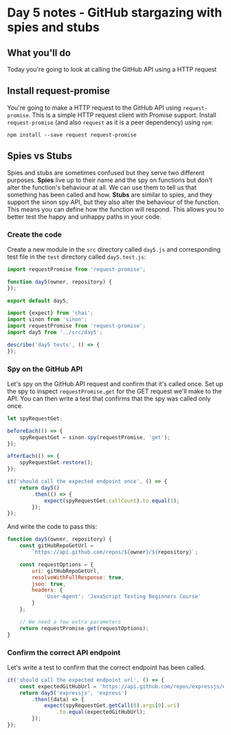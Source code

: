 # Day 5 notes - GitHub stargazing with spies and stubs

## What you'll do

Today you're going to look at calling the GitHub API using a HTTP request

## Install request-promise

You're going to make a HTTP request to the GitHub API using `request-promise`. This is a simple HTTP request client with Promise support. Install `request-promise` (and also `request` as it is a peer dependency) using `npm`:

```shell
npm install --save request request-promise
```

## Spies vs Stubs

Spies and stubs are sometimes confused but they serve two different purposes. **Spies** live up to their name and the spy on functions but don't alter the function's behaviour at all. We can use them to tell us that something has been called and how. **Stubs** are similar to spies, and they support the sinon spy API, but they also alter the behaviour of the function. This means you can define how the function will respond. This allows you to better test the happy and unhappy paths in your code.

### Create the code

Create a new module in the `src` directory called `day5.js` and corresponding test file in the `test` directory called `day5.test.js`:

```javascript
import requestPromise from 'request-promise';

function day5(owner, repository) {
});

export default day5;
```

```javascript
import {expect} from 'chai';
import sinon from 'sinon';
import requestPromise from 'request-promise';
import day5 from '../src/day5';

describe('day5 tests', () => {
});
```

### Spy on the GitHub API

Let's spy on the GitHub API request and confirm that it's called once. Set up the spy to inspect `requestPromise.get` for the GET request we'll make to the API. You can then write a test that confirms that the spy was called only once.

```javascript
let spyRequestGet;

beforeEach(() => {
    spyRequestGet = sinon.spy(requestPromise, 'get');
});

afterEach(() => {
    spyRequestGet.restore();
});

it('should call the expected endpoint once', () => {
    return day5()
        .then(() => {
            expect(spyRequestGet.callCount).to.equal(1);
        });
});
```

And write the code to pass this:

```javascript
function day5(owner, repository) {
    const gitHubRepoGetUrl =
        `https://api.github.com/repos/${owner}/${repository}`;

    const requestOptions = {
        uri: gitHubRepoGetUrl,
        resolveWithFullResponse: true,
        json: true,
        headers: {
            'User-Agent': 'JavaScript Testing Beginners Course'
        }
    };

    // We need a few extra parameters
    return requestPromise.get(requestOptions);
}
```

### Confirm the correct API endpoint

Let's write a test to confirm that the correct endpoint has been called.

```javascript
it('should call the expected endpoint url', () => {
    const expectedGitHubUrl = 'https://api.github.com/repos/expressjs/express';
    return day5('expressjs', 'express')
        .then((data) => {
            expect(spyRequestGet.getCall(0).args[0].uri)
                .to.equal(expectedGitHubUrl);
        });
});
```